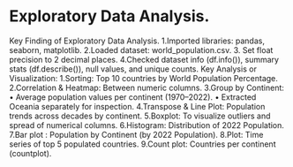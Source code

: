 # Exploratory Data Analysis.
Key Finding of Exploratory Data Analysis. 
1.Imported libraries: pandas, seaborn, matplotlib. 
2.Loaded dataset: world_population.csv. 
3. Set float precision to 2 decimal places. 
4.Checked dataset info (df.info()), summary stats (df.describe()), null values, 
and unique counts. 
Key Analysis or Visualization: 
1.Sorting: Top 10 countries by World Population Percentage. 
2.Correlation & Heatmap: Between numeric columns. 
3.Group by Continent: 
• Average population values per continent (1970–2022). 
• Extracted Oceania separately for inspection. 
4.Transpose & Line Plot: Population trends across decades by continent. 
5.Boxplot: To visualize outliers and spread of numerical columns. 
6.Histogram: Distribution of 2022 Population. 
7.Bar plot : Population by Continent (by 2022 Population). 
8.Plot: Time series of top 5 populated countries. 
9.Count plot: Countries per continent (countplot).  
